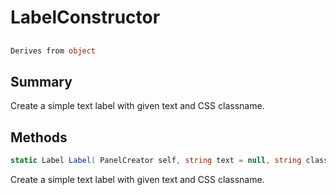 # LabelConstructor

## 
```c#
Derives from object
```

## Summary

Create a simple text label with given text and CSS classname.
## Methods

```c#
static Label Label( PanelCreator self, string text = null, string classname = null) 
```
Create a simple text label with given text and CSS classname.
